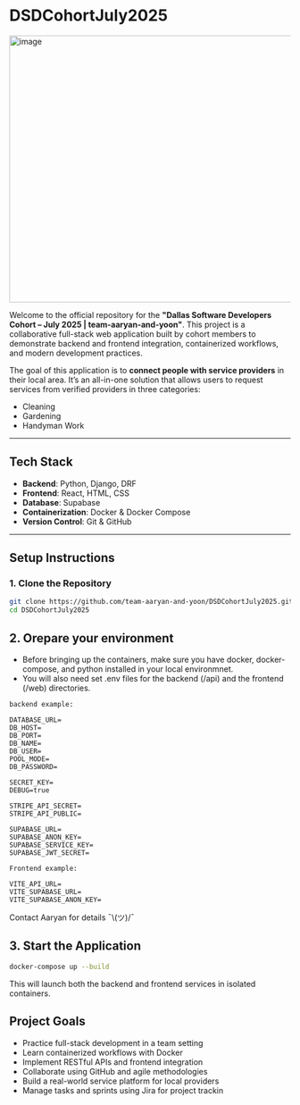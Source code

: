 # DSDCohortJuly2025

<img width="598" height="478" alt="image" src="https://github.com/user-attachments/assets/d53f526c-e845-49ba-8ed4-ba4b9aa43eb7" />

Welcome to the official repository for the **"Dallas Software Developers Cohort – July 2025 | team-aaryan-and-yoon"**. This project is a collaborative full-stack web application built by cohort members to demonstrate backend and frontend integration, containerized workflows, and modern development practices.

The goal of this application is to **connect people with service providers** in their local area. It’s an all-in-one solution that allows users to request services from verified providers in three categories:

- Cleaning
- Gardening
- Handyman Work

---

## Tech Stack

- **Backend**: Python, Django, DRF
- **Frontend**: React, HTML, CSS
- **Database**: Supabase
- **Containerization**: Docker & Docker Compose
- **Version Control**: Git & GitHub

---

## Setup Instructions

### 1. Clone the Repository

```bash
git clone https://github.com/team-aaryan-and-yoon/DSDCohortJuly2025.git
cd DSDCohortJuly2025
```

## 2. Orepare your environment

- Before bringing up the containers, make sure you have docker, docker-compose, and python installed in your local environmnet.
- You will also need set .env files for the backend (/api) and the frontend (/web) directories.

```
backend example:

DATABASE_URL=
DB_HOST=
DB_PORT=
DB_NAME=
DB_USER=
POOL_MODE=
DB_PASSWORD=

SECRET_KEY=
DEBUG=true

STRIPE_API_SECRET=
STRIPE_API_PUBLIC=

SUPABASE_URL=
SUPABASE_ANON_KEY=
SUPABASE_SERVICE_KEY=
SUPABASE_JWT_SECRET=
```
```
Frontend example:

VITE_API_URL=
VITE_SUPABASE_URL=
VITE_SUPABASE_ANON_KEY=
```

Contact Aaryan for details ¯\\(ツ)/¯

## 3. Start the Application
```bash
docker-compose up --build
```

This will launch both the backend and frontend services in isolated containers.





## Project Goals
- Practice full-stack development in a team setting
- Learn containerized workflows with Docker
- Implement RESTful APIs and frontend integration
- Collaborate using GitHub and agile methodologies
- Build a real-world service platform for local providers
- Manage tasks and sprints using Jira for project trackin


